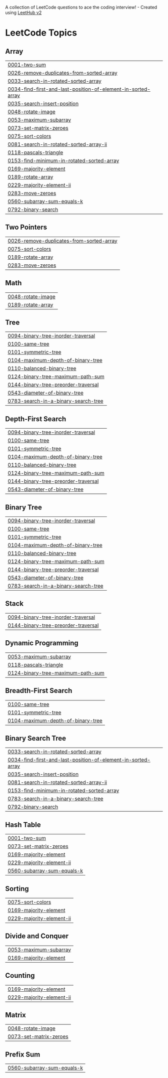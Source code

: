 A collection of LeetCode questions to ace the coding interview! - Created using [LeetHub v2](https://github.com/arunbhardwaj/LeetHub-2.0)
<!---LeetCode Topics Start-->
# LeetCode Topics
## Array
|  |
| ------- |
| [0001-two-sum](https://github.com/Jitendrasharma7375/Leetcode-Codes/tree/master/0001-two-sum) |
| [0026-remove-duplicates-from-sorted-array](https://github.com/Jitendrasharma7375/Leetcode-Codes/tree/master/0026-remove-duplicates-from-sorted-array) |
| [0033-search-in-rotated-sorted-array](https://github.com/Jitendrasharma7375/Leetcode-Codes/tree/master/0033-search-in-rotated-sorted-array) |
| [0034-find-first-and-last-position-of-element-in-sorted-array](https://github.com/Jitendrasharma7375/Leetcode-Codes/tree/master/0034-find-first-and-last-position-of-element-in-sorted-array) |
| [0035-search-insert-position](https://github.com/Jitendrasharma7375/Leetcode-Codes/tree/master/0035-search-insert-position) |
| [0048-rotate-image](https://github.com/Jitendrasharma7375/Leetcode-Codes/tree/master/0048-rotate-image) |
| [0053-maximum-subarray](https://github.com/Jitendrasharma7375/Leetcode-Codes/tree/master/0053-maximum-subarray) |
| [0073-set-matrix-zeroes](https://github.com/Jitendrasharma7375/Leetcode-Codes/tree/master/0073-set-matrix-zeroes) |
| [0075-sort-colors](https://github.com/Jitendrasharma7375/Leetcode-Codes/tree/master/0075-sort-colors) |
| [0081-search-in-rotated-sorted-array-ii](https://github.com/Jitendrasharma7375/Leetcode-Codes/tree/master/0081-search-in-rotated-sorted-array-ii) |
| [0118-pascals-triangle](https://github.com/Jitendrasharma7375/Leetcode-Codes/tree/master/0118-pascals-triangle) |
| [0153-find-minimum-in-rotated-sorted-array](https://github.com/Jitendrasharma7375/Leetcode-Codes/tree/master/0153-find-minimum-in-rotated-sorted-array) |
| [0169-majority-element](https://github.com/Jitendrasharma7375/Leetcode-Codes/tree/master/0169-majority-element) |
| [0189-rotate-array](https://github.com/Jitendrasharma7375/Leetcode-Codes/tree/master/0189-rotate-array) |
| [0229-majority-element-ii](https://github.com/Jitendrasharma7375/Leetcode-Codes/tree/master/0229-majority-element-ii) |
| [0283-move-zeroes](https://github.com/Jitendrasharma7375/Leetcode-Codes/tree/master/0283-move-zeroes) |
| [0560-subarray-sum-equals-k](https://github.com/Jitendrasharma7375/Leetcode-Codes/tree/master/0560-subarray-sum-equals-k) |
| [0792-binary-search](https://github.com/Jitendrasharma7375/Leetcode-Codes/tree/master/0792-binary-search) |
## Two Pointers
|  |
| ------- |
| [0026-remove-duplicates-from-sorted-array](https://github.com/Jitendrasharma7375/Leetcode-Codes/tree/master/0026-remove-duplicates-from-sorted-array) |
| [0075-sort-colors](https://github.com/Jitendrasharma7375/Leetcode-Codes/tree/master/0075-sort-colors) |
| [0189-rotate-array](https://github.com/Jitendrasharma7375/Leetcode-Codes/tree/master/0189-rotate-array) |
| [0283-move-zeroes](https://github.com/Jitendrasharma7375/Leetcode-Codes/tree/master/0283-move-zeroes) |
## Math
|  |
| ------- |
| [0048-rotate-image](https://github.com/Jitendrasharma7375/Leetcode-Codes/tree/master/0048-rotate-image) |
| [0189-rotate-array](https://github.com/Jitendrasharma7375/Leetcode-Codes/tree/master/0189-rotate-array) |
## Tree
|  |
| ------- |
| [0094-binary-tree-inorder-traversal](https://github.com/Jitendrasharma7375/Leetcode-Codes/tree/master/0094-binary-tree-inorder-traversal) |
| [0100-same-tree](https://github.com/Jitendrasharma7375/Leetcode-Codes/tree/master/0100-same-tree) |
| [0101-symmetric-tree](https://github.com/Jitendrasharma7375/Leetcode-Codes/tree/master/0101-symmetric-tree) |
| [0104-maximum-depth-of-binary-tree](https://github.com/Jitendrasharma7375/Leetcode-Codes/tree/master/0104-maximum-depth-of-binary-tree) |
| [0110-balanced-binary-tree](https://github.com/Jitendrasharma7375/Leetcode-Codes/tree/master/0110-balanced-binary-tree) |
| [0124-binary-tree-maximum-path-sum](https://github.com/Jitendrasharma7375/Leetcode-Codes/tree/master/0124-binary-tree-maximum-path-sum) |
| [0144-binary-tree-preorder-traversal](https://github.com/Jitendrasharma7375/Leetcode-Codes/tree/master/0144-binary-tree-preorder-traversal) |
| [0543-diameter-of-binary-tree](https://github.com/Jitendrasharma7375/Leetcode-Codes/tree/master/0543-diameter-of-binary-tree) |
| [0783-search-in-a-binary-search-tree](https://github.com/Jitendrasharma7375/Leetcode-Codes/tree/master/0783-search-in-a-binary-search-tree) |
## Depth-First Search
|  |
| ------- |
| [0094-binary-tree-inorder-traversal](https://github.com/Jitendrasharma7375/Leetcode-Codes/tree/master/0094-binary-tree-inorder-traversal) |
| [0100-same-tree](https://github.com/Jitendrasharma7375/Leetcode-Codes/tree/master/0100-same-tree) |
| [0101-symmetric-tree](https://github.com/Jitendrasharma7375/Leetcode-Codes/tree/master/0101-symmetric-tree) |
| [0104-maximum-depth-of-binary-tree](https://github.com/Jitendrasharma7375/Leetcode-Codes/tree/master/0104-maximum-depth-of-binary-tree) |
| [0110-balanced-binary-tree](https://github.com/Jitendrasharma7375/Leetcode-Codes/tree/master/0110-balanced-binary-tree) |
| [0124-binary-tree-maximum-path-sum](https://github.com/Jitendrasharma7375/Leetcode-Codes/tree/master/0124-binary-tree-maximum-path-sum) |
| [0144-binary-tree-preorder-traversal](https://github.com/Jitendrasharma7375/Leetcode-Codes/tree/master/0144-binary-tree-preorder-traversal) |
| [0543-diameter-of-binary-tree](https://github.com/Jitendrasharma7375/Leetcode-Codes/tree/master/0543-diameter-of-binary-tree) |
## Binary Tree
|  |
| ------- |
| [0094-binary-tree-inorder-traversal](https://github.com/Jitendrasharma7375/Leetcode-Codes/tree/master/0094-binary-tree-inorder-traversal) |
| [0100-same-tree](https://github.com/Jitendrasharma7375/Leetcode-Codes/tree/master/0100-same-tree) |
| [0101-symmetric-tree](https://github.com/Jitendrasharma7375/Leetcode-Codes/tree/master/0101-symmetric-tree) |
| [0104-maximum-depth-of-binary-tree](https://github.com/Jitendrasharma7375/Leetcode-Codes/tree/master/0104-maximum-depth-of-binary-tree) |
| [0110-balanced-binary-tree](https://github.com/Jitendrasharma7375/Leetcode-Codes/tree/master/0110-balanced-binary-tree) |
| [0124-binary-tree-maximum-path-sum](https://github.com/Jitendrasharma7375/Leetcode-Codes/tree/master/0124-binary-tree-maximum-path-sum) |
| [0144-binary-tree-preorder-traversal](https://github.com/Jitendrasharma7375/Leetcode-Codes/tree/master/0144-binary-tree-preorder-traversal) |
| [0543-diameter-of-binary-tree](https://github.com/Jitendrasharma7375/Leetcode-Codes/tree/master/0543-diameter-of-binary-tree) |
| [0783-search-in-a-binary-search-tree](https://github.com/Jitendrasharma7375/Leetcode-Codes/tree/master/0783-search-in-a-binary-search-tree) |
## Stack
|  |
| ------- |
| [0094-binary-tree-inorder-traversal](https://github.com/Jitendrasharma7375/Leetcode-Codes/tree/master/0094-binary-tree-inorder-traversal) |
| [0144-binary-tree-preorder-traversal](https://github.com/Jitendrasharma7375/Leetcode-Codes/tree/master/0144-binary-tree-preorder-traversal) |
## Dynamic Programming
|  |
| ------- |
| [0053-maximum-subarray](https://github.com/Jitendrasharma7375/Leetcode-Codes/tree/master/0053-maximum-subarray) |
| [0118-pascals-triangle](https://github.com/Jitendrasharma7375/Leetcode-Codes/tree/master/0118-pascals-triangle) |
| [0124-binary-tree-maximum-path-sum](https://github.com/Jitendrasharma7375/Leetcode-Codes/tree/master/0124-binary-tree-maximum-path-sum) |
## Breadth-First Search
|  |
| ------- |
| [0100-same-tree](https://github.com/Jitendrasharma7375/Leetcode-Codes/tree/master/0100-same-tree) |
| [0101-symmetric-tree](https://github.com/Jitendrasharma7375/Leetcode-Codes/tree/master/0101-symmetric-tree) |
| [0104-maximum-depth-of-binary-tree](https://github.com/Jitendrasharma7375/Leetcode-Codes/tree/master/0104-maximum-depth-of-binary-tree) |
## Binary Search Tree
|  |
| ------- |
| [0033-search-in-rotated-sorted-array](https://github.com/Jitendrasharma7375/Leetcode-Codes/tree/master/0033-search-in-rotated-sorted-array) |
| [0034-find-first-and-last-position-of-element-in-sorted-array](https://github.com/Jitendrasharma7375/Leetcode-Codes/tree/master/0034-find-first-and-last-position-of-element-in-sorted-array) |
| [0035-search-insert-position](https://github.com/Jitendrasharma7375/Leetcode-Codes/tree/master/0035-search-insert-position) |
| [0081-search-in-rotated-sorted-array-ii](https://github.com/Jitendrasharma7375/Leetcode-Codes/tree/master/0081-search-in-rotated-sorted-array-ii) |
| [0153-find-minimum-in-rotated-sorted-array](https://github.com/Jitendrasharma7375/Leetcode-Codes/tree/master/0153-find-minimum-in-rotated-sorted-array) |
| [0783-search-in-a-binary-search-tree](https://github.com/Jitendrasharma7375/Leetcode-Codes/tree/master/0783-search-in-a-binary-search-tree) |
| [0792-binary-search](https://github.com/Jitendrasharma7375/Leetcode-Codes/tree/master/0792-binary-search) |
## Hash Table
|  |
| ------- |
| [0001-two-sum](https://github.com/Jitendrasharma7375/Leetcode-Codes/tree/master/0001-two-sum) |
| [0073-set-matrix-zeroes](https://github.com/Jitendrasharma7375/Leetcode-Codes/tree/master/0073-set-matrix-zeroes) |
| [0169-majority-element](https://github.com/Jitendrasharma7375/Leetcode-Codes/tree/master/0169-majority-element) |
| [0229-majority-element-ii](https://github.com/Jitendrasharma7375/Leetcode-Codes/tree/master/0229-majority-element-ii) |
| [0560-subarray-sum-equals-k](https://github.com/Jitendrasharma7375/Leetcode-Codes/tree/master/0560-subarray-sum-equals-k) |
## Sorting
|  |
| ------- |
| [0075-sort-colors](https://github.com/Jitendrasharma7375/Leetcode-Codes/tree/master/0075-sort-colors) |
| [0169-majority-element](https://github.com/Jitendrasharma7375/Leetcode-Codes/tree/master/0169-majority-element) |
| [0229-majority-element-ii](https://github.com/Jitendrasharma7375/Leetcode-Codes/tree/master/0229-majority-element-ii) |
## Divide and Conquer
|  |
| ------- |
| [0053-maximum-subarray](https://github.com/Jitendrasharma7375/Leetcode-Codes/tree/master/0053-maximum-subarray) |
| [0169-majority-element](https://github.com/Jitendrasharma7375/Leetcode-Codes/tree/master/0169-majority-element) |
## Counting
|  |
| ------- |
| [0169-majority-element](https://github.com/Jitendrasharma7375/Leetcode-Codes/tree/master/0169-majority-element) |
| [0229-majority-element-ii](https://github.com/Jitendrasharma7375/Leetcode-Codes/tree/master/0229-majority-element-ii) |
## Matrix
|  |
| ------- |
| [0048-rotate-image](https://github.com/Jitendrasharma7375/Leetcode-Codes/tree/master/0048-rotate-image) |
| [0073-set-matrix-zeroes](https://github.com/Jitendrasharma7375/Leetcode-Codes/tree/master/0073-set-matrix-zeroes) |
## Prefix Sum
|  |
| ------- |
| [0560-subarray-sum-equals-k](https://github.com/Jitendrasharma7375/Leetcode-Codes/tree/master/0560-subarray-sum-equals-k) |
<!---LeetCode Topics End-->
